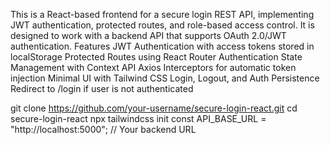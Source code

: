This is a React-based frontend for a secure login REST API, implementing JWT authentication, protected routes, and role-based access control.
It is designed to work with a backend API that supports OAuth 2.0/JWT authentication.
Features
JWT Authentication with access tokens stored in localStorage
Protected Routes using React Router
Authentication State Management with Context API
Axios Interceptors for automatic token injection
Minimal UI with Tailwind CSS
Login, Logout, and Auth Persistence
Redirect to /login if user is not authenticated

git clone https://github.com/your-username/secure-login-react.git
cd secure-login-react
npx tailwindcss init
const API_BASE_URL = "http://localhost:5000"; // Your backend URL
